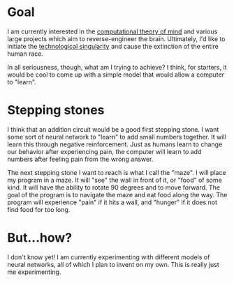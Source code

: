 # Goal

I am currently interested in the [computational theory of mind](http://en.wikipedia.org/wiki/Computational_theory_of_mind) and various large projects which aim to reverse-engineer the brain. Ultimately, I'd like to initiate the [technological singularity](http://en.wikipedia.org/wiki/Technological_singularity) and cause the extinction of the entire human race.

In all seriousness, though, what am I trying to achieve? I think, for starters, it would be cool to come up with a simple model that would allow a computer to "learn".

# Stepping stones

I think that an addition circuit would be a good first stepping stone. I want some sort of neural network to "learn" to add small numbers together. It will learn this through negative reinforcement. Just as humans learn to change our behavior after experiencing pain, the computer will learn to add numbers after feeling pain from the wrong answer.

The next stepping stone I want to reach is what I call the "maze". I will place my program in a maze. It will "see" the wall in front of it, or "food" of some kind. It will have the ability to rotate 90 degrees and to move forward. The goal of the program is to navigate the maze and eat food along the way. The program will experience "pain" if it hits a wall, and "hunger" if it does not find food for too long.

# But...how?

I don't know yet! I am currently experimenting with different models of neural networks, all of which I plan to invent on my own. This is really just me experimenting.
